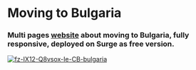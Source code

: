 # Moving to Bulgaria
<h3>Multi pages <a href="https://efficient-fog.surge.sh/">website</a> about moving to Bulgaria, fully responsive, deployed on Surge as free version.</h3>
<a href="https://efficient-fog.surge.sh/"><img src="https://i.ibb.co/hL2yRc7/fz-IX12-Q8vsox-Ie-CB-bulgaria.png" alt="fz-IX12-Q8vsox-Ie-CB-bulgaria" border="0"></a>


